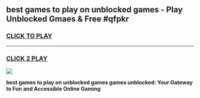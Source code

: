 
## best games to play on unblocked games - Play Unblocked Gmaes & Free #qfpkr
<h3>
<a href="https://premium.freeplayer.one?title=best_games_to_play_on_unblocked_games&ref=03M">CLICK TO PLAY</a></h3>
<hr>

<h3>
<a href="https://premium.freeplayer.one?title=best_games_to_play_on_unblocked_games&ref=03M">CLICK 2 PLAY</a>
  
</h3>

<a href="https://premium.freeplayer.one?title=best_games_to_play_on_unblocked_games&ref=03M"><img src="https://clearcache.store/games.png"></a>


**best games to play on unblocked games games unblocked: Your Gateway to Fun and Accessible Online Gaming**
